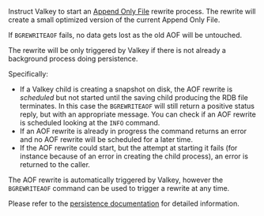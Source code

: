 Instruct Valkey to start an [Append Only File][tpaof] rewrite process.
The rewrite will create a small optimized version of the current Append Only
File.

[tpaof]: /topics/persistence#append-only-file

If `BGREWRITEAOF` fails, no data gets lost as the old AOF will be untouched.

The rewrite will be only triggered by Valkey if there is not already a background
process doing persistence.

Specifically:

* If a Valkey child is creating a snapshot on disk, the AOF rewrite is _scheduled_ but not started until the saving child producing the RDB file terminates. In this case the `BGREWRITEAOF` will still return a positive status reply, but with an appropriate message.  You can check if an AOF rewrite is scheduled looking at the `INFO` command.
* If an AOF rewrite is already in progress the command returns an error and no
  AOF rewrite will be scheduled for a later time.
* If the AOF rewrite could start, but the attempt at starting it fails (for instance because of an error in creating the child process), an error is returned to the caller.

The AOF rewrite is automatically triggered by Valkey, however the
`BGREWRITEAOF` command can be used to trigger a rewrite at any time.

Please refer to the [persistence documentation][tp] for detailed information.

[tp]: /topics/persistence

